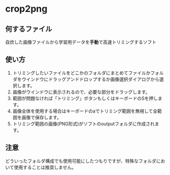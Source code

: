 # crop2png
## 何するファイル
自炊した画像ファイルから学習用データを**手動**で高速トリミングするソフト

## 使い方
1. トリミングしたいファイルをどこかのフォルダにまとめてファイルかフォルダをウインドウにドラッグアンドドロップするか画像選択ダイアログから選択します。
1. 画像がウインドウに表示されるので、必要な部分をドラッグします。
1. 範囲が問題なければ「トリミング」ボタンもしくはキーボードのSを押します。
1. 画像全体を使用する場合はキーボードのaでトリミング範囲を無視して全範囲を画像で保存します。
1. トリミング範囲の画像(PNG形式)がソフトのoutputフォルダに作成されます。

## 注意
どういったフォルダ構成でも使用可能にしたつもりですが、特殊なフォルダにおいて使用することは推奨しません。
